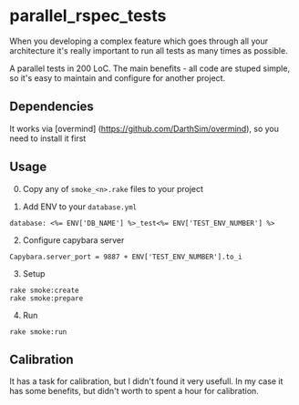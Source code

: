 # parallel_rspec_tests

When you developing a complex feature which goes through all your architecture it's really important to run all tests as many times as possible.

A parallel tests in 200 LoC. The main benefits - all code are stuped simple, so it's easy to maintain and configure for another project.

## Dependencies

It works via [overmind] (https://github.com/DarthSim/overmind), so you need to install it first

## Usage

0. Copy any of `smoke_<n>.rake` files to your project

1. Add ENV to your `database.yml`

```
database: <%= ENV['DB_NAME'] %>_test<%= ENV['TEST_ENV_NUMBER'] %>
```

2. Configure capybara server

`Capybara.server_port = 9887 + ENV['TEST_ENV_NUMBER'].to_i`

3. Setup

```
rake smoke:create
rake smoke:prepare
```

4. Run

```
rake smoke:run
```

## Calibration

It has a task for calibration, but I didn't found it very usefull. In my case it has some benefits, but didn't worth to spent a hour for calibration.

